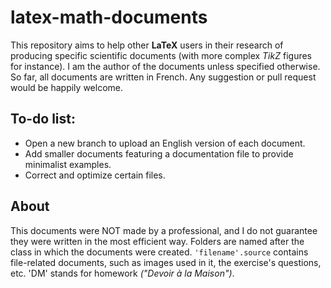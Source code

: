 # latex-math-documents

This repository aims to help other **LaTeX** users in their research of producing specific scientific documents (with more complex *TikZ* figures for instance).  I am the author of the documents unless specified otherwise. So far, all documents are written in French.  Any suggestion or pull request would be happily welcome.

## To-do list:

* Open a new branch to upload an English version of each document.
* Add smaller documents featuring a documentation file to provide minimalist examples.
* Correct and optimize certain files.

## About
This documents were NOT made by a professional, and I do not guarantee they were written in the most efficient way.
Folders are named after the class in which the documents were created. `'filename'.source` contains file-related documents, such as images used in it, the exercise's questions, etc. 'DM' stands for homework *("Devoir à la Maison")*.
